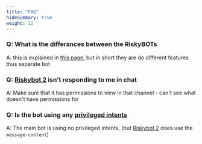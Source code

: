 ```yaml
---
title: "FAQ"
hideSummary: true
weight: 12
---
```


### Q: What is the differances between the RiskyBOTs
A: this is explained in [this page](../riskybots), but in short they are do different features thus separate bot 
### Q: [Riskybot 2](../about/riskybot-2) isn't responding to me in chat 
A: Make sure that it has permissions to view in that channel - can't see what doesn't have permissions for
### Q: Is the bot using any [privileged intents](https://discord.com/developers/docs/topics/gateway#privileged-intents)
A: The main bot is using no privileged intents, (but [Riskybot 2](../about/riskybot-2) does use the `message-content`)
